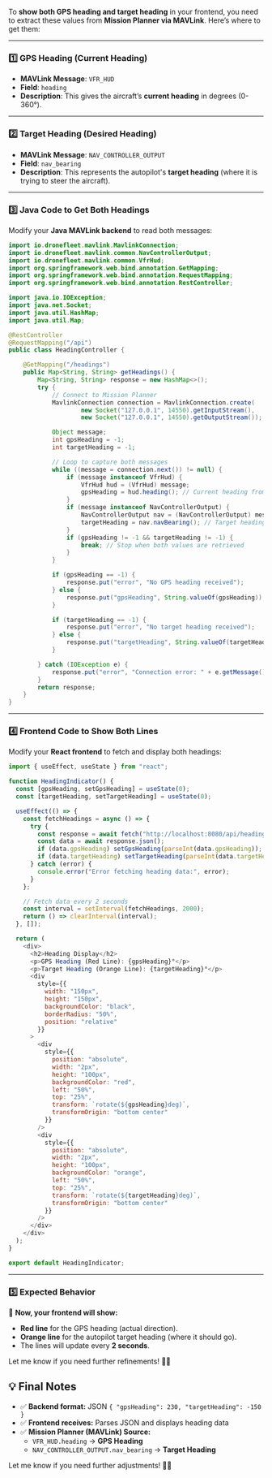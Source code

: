 
To **show both GPS heading and target heading** in your frontend, you need to extract these values from **Mission Planner via MAVLink**. Here’s where to get them:

---

### **1️⃣ GPS Heading (Current Heading)**
- **MAVLink Message**: `VFR_HUD`
- **Field**: `heading`
- **Description**: This gives the aircraft’s **current heading** in degrees (0-360°).

---

### **2️⃣ Target Heading (Desired Heading)**
- **MAVLink Message**: `NAV_CONTROLLER_OUTPUT`
- **Field**: `nav_bearing`
- **Description**: This represents the autopilot's **target heading** (where it is trying to steer the aircraft).

---

### **3️⃣ Java Code to Get Both Headings**
Modify your **Java MAVLink backend** to read both messages:

```java
import io.dronefleet.mavlink.MavlinkConnection;
import io.dronefleet.mavlink.common.NavControllerOutput;
import io.dronefleet.mavlink.common.VfrHud;
import org.springframework.web.bind.annotation.GetMapping;
import org.springframework.web.bind.annotation.RequestMapping;
import org.springframework.web.bind.annotation.RestController;

import java.io.IOException;
import java.net.Socket;
import java.util.HashMap;
import java.util.Map;

@RestController
@RequestMapping("/api")
public class HeadingController {

    @GetMapping("/headings")
    public Map<String, String> getHeadings() {
        Map<String, String> response = new HashMap<>();
        try {
            // Connect to Mission Planner
            MavlinkConnection connection = MavlinkConnection.create(
                    new Socket("127.0.0.1", 14550).getInputStream(),
                    new Socket("127.0.0.1", 14550).getOutputStream());

            Object message;
            int gpsHeading = -1;
            int targetHeading = -1;

            // Loop to capture both messages
            while ((message = connection.next()) != null) {
                if (message instanceof VfrHud) {
                    VfrHud hud = (VfrHud) message;
                    gpsHeading = hud.heading(); // Current heading from GPS
                }
                if (message instanceof NavControllerOutput) {
                    NavControllerOutput nav = (NavControllerOutput) message;
                    targetHeading = nav.navBearing(); // Target heading from autopilot
                }
                if (gpsHeading != -1 && targetHeading != -1) {
                    break; // Stop when both values are retrieved
                }
            }

            if (gpsHeading == -1) {
                response.put("error", "No GPS heading received");
            } else {
                response.put("gpsHeading", String.valueOf(gpsHeading));
            }

            if (targetHeading == -1) {
                response.put("error", "No target heading received");
            } else {
                response.put("targetHeading", String.valueOf(targetHeading));
            }

        } catch (IOException e) {
            response.put("error", "Connection error: " + e.getMessage());
        }
        return response;
    }
}
```

---

### **4️⃣ Frontend Code to Show Both Lines**
Modify your **React frontend** to fetch and display both headings:

```javascript
import { useEffect, useState } from "react";

function HeadingIndicator() {
  const [gpsHeading, setGpsHeading] = useState(0);
  const [targetHeading, setTargetHeading] = useState(0);

  useEffect(() => {
    const fetchHeadings = async () => {
      try {
        const response = await fetch("http://localhost:8080/api/headings");
        const data = await response.json();
        if (data.gpsHeading) setGpsHeading(parseInt(data.gpsHeading));
        if (data.targetHeading) setTargetHeading(parseInt(data.targetHeading));
      } catch (error) {
        console.error("Error fetching heading data:", error);
      }
    };

    // Fetch data every 2 seconds
    const interval = setInterval(fetchHeadings, 2000);
    return () => clearInterval(interval);
  }, []);

  return (
    <div>
      <h2>Heading Display</h2>
      <p>GPS Heading (Red Line): {gpsHeading}°</p>
      <p>Target Heading (Orange Line): {targetHeading}°</p>
      <div
        style={{
          width: "150px",
          height: "150px",
          backgroundColor: "black",
          borderRadius: "50%",
          position: "relative"
        }}
      >
        <div
          style={{
            position: "absolute",
            width: "2px",
            height: "100px",
            backgroundColor: "red",
            left: "50%",
            top: "25%",
            transform: `rotate(${gpsHeading}deg)`,
            transformOrigin: "bottom center"
          }}
        />
        <div
          style={{
            position: "absolute",
            width: "2px",
            height: "100px",
            backgroundColor: "orange",
            left: "50%",
            top: "25%",
            transform: `rotate(${targetHeading}deg)`,
            transformOrigin: "bottom center"
          }}
        />
      </div>
    </div>
  );
}

export default HeadingIndicator;
```

---

### **5️⃣ Expected Behavior**
🚀 **Now, your frontend will show:**
- **Red line** for the GPS heading (actual direction).
- **Orange line** for the autopilot target heading (where it should go).
- The lines will update every **2 seconds**.

Let me know if you need further refinements! 🚁🔥

## **💡 Final Notes**
- ✅ **Backend format:** JSON `{ "gpsHeading": 230, "targetHeading": -150 }`
- ✅ **Frontend receives:** Parses JSON and displays heading data
- ✅ **Mission Planner (MAVLink) Source:**  
  - `VFR_HUD.heading` → **GPS Heading**
  - `NAV_CONTROLLER_OUTPUT.nav_bearing` → **Target Heading**
  
Let me know if you need further adjustments! 🚀🔥
